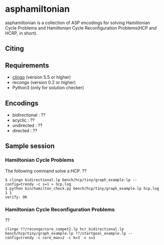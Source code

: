 # asphamiltonian
asphamiltonian is a collection of ASP encodings for solving Hamiltonian Cycle Problems and Hamiltonian Cycle Reconfiguration Problems(HCP and HCRP, in short).
## Citing
## Requirements
   + [clingo](https://potassco.org/clingo/) (version 5.5 or higher)
   + recongo (version 0.2 or higher)
   + Python3 (only for solution checker)
## Encodings
   + bidirectional : ??
   + acyclic : ??
   + undirected : ??
   + directed : ??
## Sample session
### Hamiltonian Cycle Problems
The following command solve a HCP. ??
```
$ clingo bidirectional.lp bench/hcp/tiny/graph_example.lp --config=trendy -c s=1 > hcp.log
$ python bin/hamilton_check.py bench/hcp/tiny/graph_example.lp hcp.log 1 1
verify: OK
```
### Hamiltonian Cycle Reconfiguration Problems
??
```
clingo ??/recongo/core_compet2.lp hcr_bidirectional.lp bench/hcp/tiny/graph_example.lp ??/startgoal_example.lp --config=trendy -c core_max=2 -c k=3 -c s=1
```